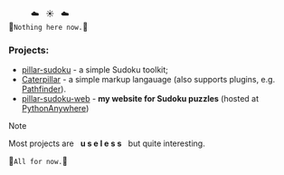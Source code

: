&nbsp;&nbsp;&nbsp;&nbsp;&nbsp;&nbsp;&nbsp;&nbsp;&nbsp;&nbsp;☁️&nbsp;&nbsp;&nbsp;☀️&nbsp;&nbsp;&nbsp;☁️<br>
🌴`Nothing here now.`🌴<br>

### Projects:
+ [pillar-sudoku](https://github.com/Pugneum-H/pillar-sudoku) - a simple Sudoku toolkit;
+ [Caterpillar](https://github.com/Pugneum-H/Caterpillar) - a simple markup langauage (also supports plugins, e.g. [Pathfinder](https://github.com/Pugneum-H/Pathfinder)).
+ [pillar-sudoku-web](https://github.com/Pugneum-H/pillar-sudoku-web) - **my website for Sudoku puzzles** (hosted at [PythonAnywhere](https://pugneumh.pythonanywhere.com/))

> [!NOTE]
> Most projects are &nbsp;&nbsp;**u s e l e s s**&nbsp;&nbsp; but quite interesting.

 🌊`All for now.`🌊
